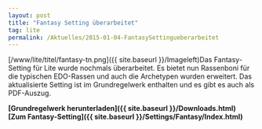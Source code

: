```yaml
---
layout: post
title: "Fantasy Setting überarbeitet"
tag: lite
permalink: /Aktuelles/2015-01-04-FantasySettingueberarbeitet
---
```



[/www/lite/titel/fantasy-tn.png]({{ site.baseurl }}/Imageleft)Das Fantasy-Setting für Lite wurde nochmals überarbeitet. Es bietet nun Rassenboni für die typischen EDO-Rassen und auch die Archetypen wurden erweitert. Das aktualisierte Setting ist im Grundregelwerk enthalten und es gibt es auch als PDF-Auszug.

<p><strong>[Grundregelwerk herunterladen]({{ site.baseurl }}/Downloads.html)<br/>
[Zum Fantasy-Setting]({{ site.baseurl }}/Settings/Fantasy/Index.html)</strong></p>

